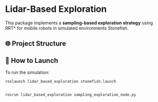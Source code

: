 # Lidar-Based Exploration

This package implements a **sampling-based exploration strategy** using RRT* for mobile robots in simulated environments Stonefish.

## 🌐 Project Structure


## 🚀 How to Launch

To run the simulation:

```bash
roslaunch lidar_based_exploration stonefish.launch


rosrun lidar_based_exploration sampling_exploration_node.py

